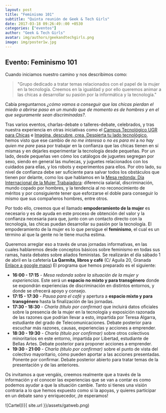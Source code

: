 ```yaml
---
layout: post
title: "Feminismo 101"
subtitle: "Quinta reunión de Geek & Tech Girls"
date: 2017-03-18 09:26:49::00 +0530
categories: ["eventos"]
author: "Geek & Tech Girls"
avatar: img/authors/geekandtechgirls.png
image: img/poster1w.jpg
---
```


## Evento: Feminismo 101

Cuando iniciamos nuestro camino y nos describimos como:

> "Grupo dedicado a tratar temas relacionados con el papel de la mujer en la tecnología. Creemos en la igualdad y por ello queremos animar a las chicas a desarrollar su pasión por la informática y la tecnología."

Cabía preguntarnos _¿cómo vamos a conseguir que las chicas pierdan el miedo a abrirse paso en un mundo que de momento es de hombres y en el que seguramente sean discriminadas?_.

Tras varios eventos, charlas-debate o talleres-debate, celebrados, y tras nuestra experiencia en otras iniciativas como el [Campus Tecnológico UGR para Chicas](http://sereingeniera.ugr.es/) e [Imagina, descubre, crea. Despierta tu lado tecnológico](http://osl.ugr.es/imagina-descubre-crea/), hemos visto que ese cambio de _no me interesa_ o _no es para mí_ a _no hay quien me pare_ pasa por trabajar en la confianza que las chicas tienen en sí mismas y en dejarles experimentar la tecnología desde pequeñas. Por un lado, desde pequeñas ven cómo los catálogos de juguetes segregan por sexo, siendo en general las muñecas, y juguetes relacionados con los cuidados para ellas, y los robots y experimentos para ellos. Por otro lado, su nivel de confianza debe ser suficiente para salvar todos los obstáculos que tienen por delante, como los que hablamos en la [Mesa redonda: Día Internacional de la Mujer Trabajadora](https://www.meetup.com/es-ES/Granada-Geek/events/238139583/): diferencia salarial, discriminación, mundo copado por hombres, y la tendencia al no reconocimiento de méritos y por consiguiente tener que esforzarse el doble para conseguir lo mismo que sus compañeros hombres, entre otros.

Por todo ello, creemos que el llamado __empoderamiento de la mujer__ es necesario y es de ayuda en este proceso de obtención del valor y la confianza necesaria para que, junto con un contacto directo con la tecnología, las chicas puedan desarrollar su pasión por la tecnología. El empoderamiento de la mujer es lo que persigue el __feminismo__, el cual es un término al que la gente no le tiene mucha estima.

Queremos arreglar eso a través de unas jornadas informativas, en las cuales hablaremos desde conceptos básicos sobre feminismo en todas sus ramas, hasta debates sobre aliados feministas. Se realizarán el día sábado 1 de abril en la cafetería __La Qarmita, libros y café__ (C/ Aguila 20, Granada [Enlace a google maps](https://goo.gl/maps/17gdHMnEqhT2))
El programa que hemos preparado es el siguiente:

* __16:00 - 17:15__ - _Mesa redonda sobre la situación de la mujer y experiencias._ Este será un __espacio no mixto y para transgénero__ donde se expondrán experiencias de discriminación en distintos entornos, y donde se ofrecerá apoyo y consejo.
* __17:15 - 17:30__ - _Pausa para el café_ y apertura a __espacio mixto y para transgénero__ hasta la finalización de las jornadas.
* __17:30 - 18:30__ - _Charla (título por confirmar)_ que incluirá datos oficiales sobre la presencia de la mujer en la tecnología y exposición razonada de las razones que podrían llevar a esto, impartida por Teresa Algarra, estudiante del grado de Telecomunicaciones. Debate posterior para escuchar más razones, causas, experiencias y acciones a emprender.
* __18:30 - 19:30__ - _Charla (título por confirmar)_ sobre otros colectivos minoritarios en este entorno, impartida por Libertad, estudiante de Bellas Artes. Debate posterior para proponer acciones a emprender.
* __19:30 - 21:00__ - _Charla (título por confirmar)_ sobre el punto de vista del colectivo mayoritario, cómo pueden aportar a las acciones presentadas. Ponente por confirmar. Debate posterior abierto para tratar temas de la presentación y de las anteriores.

Os invitamos a que vengáis, creemos realmente que a través de la información y el conocer las experiencias que se van a contar es como podemos ayudar a que la situación cambie. Tanto si tienes una visión contraria a lo que hemos expuesto como si la apoyas, y quieres participar en un debate sano y enriquecedor, ¡te esperamos!

![Cartel]({{ site.url }}/assets/gatweb.png)
